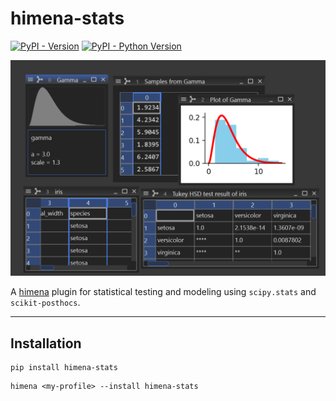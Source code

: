# himena-stats

[![PyPI - Version](https://img.shields.io/pypi/v/himena-stats.svg)](https://pypi.org/project/himena-stats)
[![PyPI - Python Version](https://img.shields.io/pypi/pyversions/himena-stats.svg)](https://pypi.org/project/himena-stats)

![](images/window.png)

A [himena](https://github.com/hanjinliu/himena) plugin for statistical testing and
modeling using `scipy.stats` and `scikit-posthocs`.

-----

## Installation

```console
pip install himena-stats
```

```console
himena <my-profile> --install himena-stats
```
